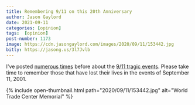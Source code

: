 ```yaml
---
title: Remembering 9/11 on this 20th Anniversary
author: Jason Gaylord
date: 2021-09-11
categories: [opinion]
tags:  [opinion]
post-number: 1173
image: https://cdn.jasongaylord.com/images/2020/09/11/153442.jpg
bitly: https://jasong.us/3l7Jvlb
---
```


I've posted [numerous times](https://jasong.us/3dpAu1B) before about the [9/11 tragic events](https://jasong.us/3mcTPI7). Please take time to remember those that have lost their lives in the events of September 11, 2001.

{% include open-thumbnail.html path="2020/09/11/153442.jpg" alt="World Trade Center Memorial" %}